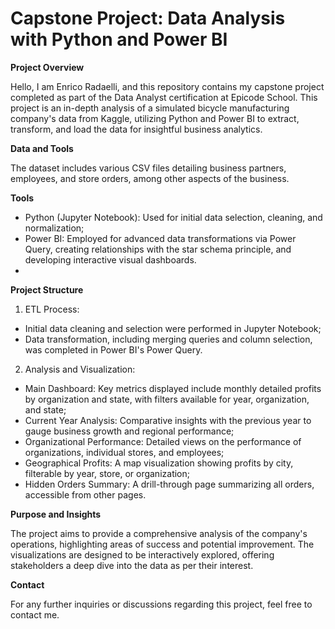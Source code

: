 # Capstone Project: Data Analysis with Python and Power BI

**Project Overview**

Hello, I am Enrico Radaelli, and this repository contains my capstone project completed as part of the Data Analyst certification at Epicode School. This project is an in-depth analysis of a simulated bicycle manufacturing company's data from Kaggle, utilizing Python and Power BI to extract, transform, and load the data for insightful business analytics.

**Data and Tools**

The dataset includes various CSV files detailing business partners, employees, and store orders, among other aspects of the business.

**Tools**
- Python (Jupyter Notebook): Used for initial data selection, cleaning, and normalization;
- Power BI: Employed for advanced data transformations via Power Query, creating relationships with the star schema principle, and developing interactive visual dashboards.
- 
**Project Structure**
  
1. ETL Process:

- Initial data cleaning and selection were performed in Jupyter Notebook;
- Data transformation, including merging queries and column selection, was completed in Power BI's Power Query.

2. Analysis and Visualization:

- Main Dashboard: Key metrics displayed include monthly detailed profits by organization and state, with filters available for year, organization, and state;
- Current Year Analysis: Comparative insights with the previous year to gauge business growth and regional performance;
- Organizational Performance: Detailed views on the performance of organizations, individual stores, and employees;
- Geographical Profits: A map visualization showing profits by city, filterable by year, store, or organization;
- Hidden Orders Summary: A drill-through page summarizing all orders, accessible from other pages.

**Purpose and Insights**

The project aims to provide a comprehensive analysis of the company's operations, highlighting areas of success and potential improvement. The visualizations are designed to be interactively explored, offering stakeholders a deep dive into the data as per their interest.

**Contact**

For any further inquiries or discussions regarding this project, feel free to contact me.
